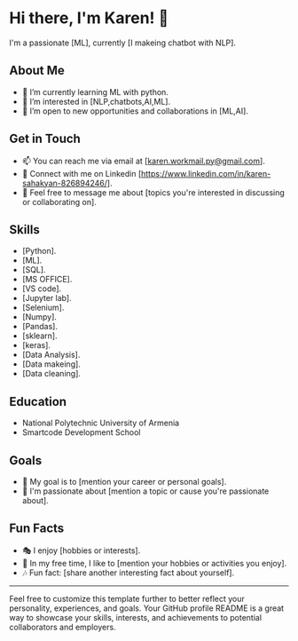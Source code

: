 # Hi there, I'm Karen! 👋

I'm a passionate [ML], currently [I makeing chatbot with NLP].

## About Me

- 🌱 I’m currently learning ML with python.
- 👀 I’m interested in [NLP,chatbots,AI,ML].
- 💼 I’m open to new opportunities and collaborations in [ML,AI].


## Get in Touch

- 📫 You can reach me via email at [karen.workmail.py@gmail.com].
- 📱 Connect with me on Linkedin [https://www.linkedin.com/in/karen-sahakyan-826894246/].
- 💬 Feel free to message me about [topics you're interested in discussing or collaborating on].

## Skills

- [Python].
- [ML].
- [SQL].
- [MS OFFICE].
- [VS code].
- [Jupyter lab].
- [Selenium].
- [Numpy].
- [Pandas].
- [sklearn].
- [keras].
- [Data Analysis].
- [Data makeing].
- [Data cleaning].
 
## Education

- National Polytechnic University of Armenia
- Smartcode Development School

## Goals

- 🚀 My goal is to [mention your career or personal goals].
- 📖 I'm passionate about [mention a topic or cause you're passionate about].

## Fun Facts

- 🎭 I enjoy [hobbies or interests].
- 🎨 In my free time, I like to [mention your hobbies or activities you enjoy].
- 🎶 Fun fact: [share another interesting fact about yourself].

---

Feel free to customize this template further to better reflect your personality, experiences, and goals. Your GitHub profile README is a great way to showcase your skills, interests, and achievements to potential collaborators and employers.
